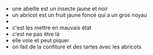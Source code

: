 - une abeille est un insecte jaune et noir
- un abricot est un fruit jaune foncé qui a un gros noyau
-
- c'est les mettre en mauvais état
- c'est ne pas être là
- elle vole et peut piquer
- on fait de la confiture et des tartes avec les abricots
